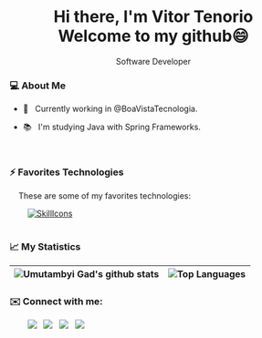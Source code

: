<body>
  
<h1 align='center'>
  Hi there, I'm Vitor Tenorio
  <br>
  Welcome to my github😄
</h1>
  
  <p align='center' font-weight:'bold'> Software Developer </p>
  
  <h3> 💻 About Me </h3>
  
- 👀 &nbsp; Currently working in @BoaVistaTecnologia.
- 📚 &nbsp; I'm studying Java with Spring Frameworks.
  
  <br>
  
<h3>⚡ Favorites Technologies </h3>
  
&nbsp; &nbsp; These are some of my favorites technologies:

&nbsp; &nbsp; &nbsp; &nbsp; [![SkillIcons](https://skillicons.dev/icons?i=java,go,js,docker,aws,nodejs,react,postgres,spring,gitlab)](https://skillicons.dev)<br/>
  <br>


<h3>📈  My Statistics </h3>


| ![Umutambyi Gad's github stats](https://github-readme-stats.vercel.app/api?username=VitorTenor&show_icons=true&hide_border=true&count_private=true&theme=jolly)  | ![Top Languages](https://github-readme-stats.vercel.app/api/top-langs/?username=VitorTenor&langs_count=10&count_private=true&hide_border=true&theme=jolly&layout=compact)   |
| ------------------- | ------------------- |

 
<h3>✉️  Connect with me: </h3>

<div> 
   &nbsp;  &nbsp;  &nbsp; 
   &nbsp; <a href="https://www.linkedin.com/in/vitortelima/" target="_blank"><img src="https://img.shields.io/badge/-LinkedIn-%230077B5?style=for-the-badge&logo=linkedin&logoColor=white" target="_blank"></a> 
   &nbsp; <a href="https://api.whatsapp.com/send/?phone=%2B5511944730316&text&app_absent=0" target="_blank"><img src="https://img.shields.io/badge/WhatsApp-25D366?style=for-the-badge&logo=whatsapp&logoColor=white" target="_blank"></a>
   &nbsp; <a href="https://instagram.com/vitortenorio_" target="_blank"><img src="https://img.shields.io/badge/-Instagram-%23E4405F?style=for-the-badge&logo=instagram&logoColor=white" target="_blank"></a>
   &nbsp; <a href = "mailto:vitortenorio.dev@gmail.com"><img src="https://img.shields.io/badge/-Gmail-%23333?style=for-the-badge&logo=gmail&logoColor=white" target="_blank"></a>
  
 
</div>

</body>
